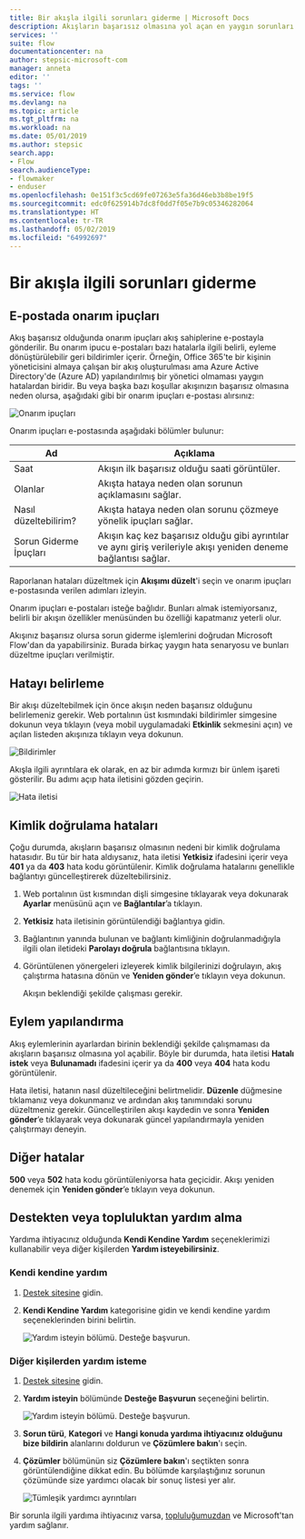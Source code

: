 ```yaml
---
title: Bir akışla ilgili sorunları giderme | Microsoft Docs
description: Akışların başarısız olmasına yol açan en yaygın sorunları çözümleyin
services: ''
suite: flow
documentationcenter: na
author: stepsic-microsoft-com
manager: anneta
editor: ''
tags: ''
ms.service: flow
ms.devlang: na
ms.topic: article
ms.tgt_pltfrm: na
ms.workload: na
ms.date: 05/01/2019
ms.author: stepsic
search.app:
- Flow
search.audienceType:
- flowmaker
- enduser
ms.openlocfilehash: 0e151f3c5cd69fe07263e5fa36d46eb3b8be19f5
ms.sourcegitcommit: edc0f625914b7dc8f0dd7f05e7b9c05346282064
ms.translationtype: HT
ms.contentlocale: tr-TR
ms.lasthandoff: 05/02/2019
ms.locfileid: "64992697"
---
```

# <a name="troubleshooting-a-flow"></a>Bir akışla ilgili sorunları giderme

## <a name="repair-tips-in-email"></a>E-postada onarım ipuçları

Akış başarısız olduğunda onarım ipuçları akış sahiplerine e-postayla gönderilir. Bu onarım ipucu e-postaları bazı hatalarla ilgili belirli, eyleme dönüştürülebilir geri bildirimler içerir. Örneğin, Office 365'te bir kişinin yöneticisini almaya çalışan bir akış oluşturulması ama Azure Active Directory'de (Azure AD) yapılandırılmış bir yönetici olmaması yaygın hatalardan biridir. Bu veya başka bazı koşullar akışınızın başarısız olmasına neden olursa, aşağıdaki gibi bir onarım ipuçları e-postası alırsınız:

![Onarım ipuçları](media/fix-flow-failures/repair-tips-email.png)

Onarım ipuçları e-postasında aşağıdaki bölümler bulunur:

Ad|Açıklama
---|---
Saat|Akışın ilk başarısız olduğu saati görüntüler.
Olanlar|Akışta hataya neden olan sorunun açıklamasını sağlar.
Nasıl düzeltebilirim?|Akışta hataya neden olan sorunu çözmeye yönelik ipuçları sağlar.
Sorun Giderme İpuçları|Akışın kaç kez başarısız olduğu gibi ayrıntılar ve aynı giriş verileriyle akışı yeniden deneme bağlantısı sağlar.

Raporlanan hataları düzeltmek için **Akışımı düzelt**'i seçin ve onarım ipuçları e-postasında verilen adımları izleyin.

Onarım ipuçları e-postaları isteğe bağlıdır. Bunları almak istemiyorsanız, belirli bir akışın özellikler menüsünden bu özelliği kapatmanız yeterli olur.

Akışınız başarısız olursa sorun giderme işlemlerini doğrudan Microsoft Flow'dan da yapabilirsiniz.  Burada birkaç yaygın hata senaryosu ve bunları düzeltme ipuçları verilmiştir.

## <a name="identify-the-error"></a>Hatayı belirleme
Bir akışı düzeltebilmek için önce akışın neden başarısız olduğunu belirlemeniz gerekir. Web portalının üst kısmındaki bildirimler simgesine dokunun veya tıklayın (veya mobil uygulamadaki **Etkinlik** sekmesini açın) ve açılan listeden akışınıza tıklayın veya dokunun.

![Bildirimler](./media/fix-flow-failures/notifications-toolbar.png)

Akışla ilgili ayrıntılara ek olarak, en az bir adımda kırmızı bir ünlem işareti gösterilir. Bu adımı açıp hata iletisini gözden geçirin.

![Hata iletisi](./media/fix-flow-failures/flow-run-failure.png)


## <a name="authentication-failures"></a>Kimlik doğrulama hataları
Çoğu durumda, akışların başarısız olmasının nedeni bir kimlik doğrulama hatasıdır. Bu tür bir hata aldıysanız, hata iletisi **Yetkisiz** ifadesini içerir veya **401** ya da **403** hata kodu görüntülenir. Kimlik doğrulama hatalarını genellikle bağlantıyı güncelleştirerek düzeltebilirsiniz.

1. Web portalının üst kısmından dişli simgesine tıklayarak veya dokunarak **Ayarlar** menüsünü açın ve **Bağlantılar**’a tıklayın.
2. **Yetkisiz** hata iletisinin görüntülendiği bağlantıya gidin.
3. Bağlantının yanında bulunan ve bağlantı kimliğinin doğrulanmadığıyla ilgili olan iletideki **Parolayı doğrula** bağlantısına tıklayın.
4. Görüntülenen yönergeleri izleyerek kimlik bilgilerinizi doğrulayın, akış çalıştırma hatasına dönün ve **Yeniden gönder**’e tıklayın veya dokunun.
   
    Akışın beklendiği şekilde çalışması gerekir.

## <a name="action-configuration"></a>Eylem yapılandırma
Akış eylemlerinin ayarlardan birinin beklendiği şekilde çalışmaması da akışların başarısız olmasına yol açabilir. Böyle bir durumda, hata iletisi **Hatalı istek** veya **Bulunamadı** ifadesini içerir ya da **400** veya **404** hata kodu görüntülenir.

Hata iletisi, hatanın nasıl düzeltileceğini belirtmelidir. **Düzenle** düğmesine tıklamanız veya dokunmanız ve ardından akış tanımındaki sorunu düzeltmeniz gerekir. Güncelleştirilen akışı kaydedin ve sonra **Yeniden gönder**’e tıklayarak veya dokunarak güncel yapılandırmayla yeniden çalıştırmayı deneyin.

## <a name="other-failures"></a>Diğer hatalar
**500** veya **502** hata kodu görüntüleniyorsa hata geçicidir. Akışı yeniden denemek için **Yeniden gönder**’e tıklayın veya dokunun.

## <a name="getting-help-from-support-or-the-community"></a>Destekten veya topluluktan yardım alma

Yardıma ihtiyacınız olduğunda **Kendi Kendine Yardım** seçeneklerimizi kullanabilir veya diğer kişilerden **Yardım isteyebilirsiniz**.

### <a name="self-help"></a>Kendi kendine yardım 

1. [Destek sitesine](https://flow.microsoft.com/support/) gidin.
1. **Kendi Kendine Yardım** kategorisine gidin ve kendi kendine yardım seçeneklerinden birini belirtin.

    ![Yardım isteyin bölümü. Desteğe başvurun.](media/fix-flow-failures/self-help-section.png)
### <a name="ask-for-help-from-others"></a>Diğer kişilerden yardım isteme

1. [Destek sitesine](https://flow.microsoft.com/support/) gidin.
1. **Yardım isteyin** bölümünde **Desteğe Başvurun** seçeneğini belirtin.
    
    ![Yardım isteyin bölümü. Desteğe başvurun.](media/fix-flow-failures/ask-for-help.png)

1. **Sorun türü**, **Kategori** ve **Hangi konuda yardıma ihtiyacınız olduğunu bize bildirin**  alanlarını doldurun ve **Çözümlere bakın**'ı seçin. 

1. **Çözümler** bölümünün siz **Çözümlere bakın**'ı seçtikten sonra görüntülendiğine dikkat edin. Bu bölümde karşılaştığınız sorunun çözümünde size yardımcı olacak bir sonuç listesi yer alır. 

    ![Tümleşik yardımcı ayrıntıları](media/fix-flow-failures/integrated-helper-details.png)

Bir sorunla ilgili yardıma ihtiyacınız varsa, [topluluğumuzdan](https://go.microsoft.com/fwlink/?LinkID=787467) ve Microsoft'tan yardım sağlanır. 

